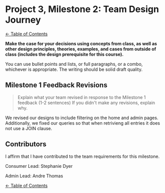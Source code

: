 # Project 3, Milestone 2: **Team** Design Journey

[← Table of Contents](design-journey.md)

**Make the case for your decisions using concepts from class, as well as other design principles, theories, examples, and cases from outside of class (includes the design prerequisite for this course).**

You can use bullet points and lists, or full paragraphs, or a combo, whichever is appropriate. The writing should be solid draft quality.


## Milestone 1 Feedback Revisions
> Explain what your team revised in response to the Milestone 1 feedback (1-2 sentences)
> If you didn't make any revisions, explain why.

We revised our designs to include filtering on the home and admin pages. Additionally, we fixed our queries so that when retrivieng all entries it does not use a JOIN clause.

## Contributors

I affirm that I have contributed to the team requirements for this milestone.

Consumer Lead: Stephanie Dyer

Admin Lead: Andre Thomas


[← Table of Contents](design-journey.md)
